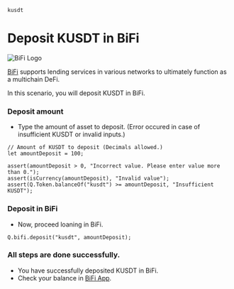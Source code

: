 ```meta-Currency
kusdt
```

# Deposit KUSDT in BiFi

![BiFi Logo](https://s3.ap-northeast-2.amazonaws.com/thebifrost.io/home/bifi/bifi_logo.svg)

[BiFi](https://bifi.finance/) supports lending services in various networks to ultimately function as a multichain DeFi.

In this scenario, you will deposit KUSDT in BiFi.

### Deposit amount

- Type the amount of asset to deposit. (Error occured in case of insufficient KUSDT or invalid inputs.)

```input KUSDT
// Amount of KUSDT to deposit (Decimals allowed.)
let amountDeposit = 100;
```

```input-Verify
assert(amountDeposit > 0, "Incorrect value. Please enter value more than 0.");
assert(isCurrency(amountDeposit), "Invalid value");
assert(Q.Token.balanceOf("kusdt") >= amountDeposit, "Insufficient KUSDT");
```

### Deposit in BiFi

- Now, proceed loaning in BiFi.

```taster
Q.bifi.deposit("kusdt", amountDeposit);
```

### All steps are done successfully.

- You have successfully deposited KUSDT in BiFi.
- Check your balance in [BiFi App](https://app.bifi.finance/).
